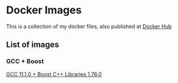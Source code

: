 # Docker Images
This is a collection of my docker files, also published at [Docker Hub](https://hub.docker.com/u/andycodes)

## List of images
### GCC + Boost
[GCC 11.1.0 + Boost C++ Libraries 1.76.0](https://github.com/andy-dot-codes/docker-images/tree/master/gcc-with-boost/11.1.0-1.76.0)
